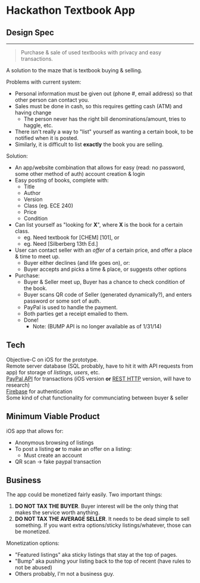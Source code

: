 Hackathon Textbook App
=========
Design Spec
----

---------

> Purchase & sale of used textbooks with privacy and easy transactions.

A solution to the maze that is textbook buying & selling.  

Problems with current system:
- Personal information must be given out (phone #, email address) so that other person can contact you.
- Sales must be done in cash, so this requires getting cash (ATM) and having change
  - The person never has the right bill denominations/amount, tries to haggle, etc.
- There isn't really a way to "list" yourself as wanting a certain book, to be notified when it is posted.
- Similarly, it is difficult to list **exactly** the book you are selling.

Solution:
- An app/website combination that allows for easy (read: no password, some other method of auth) account creation & login
- Easy posting of books, complete with:
  - Title
  - Author
  - Version
  - Class (eg. ECE 240)
  - Price
  - Condition
- Can list yourself as "looking for **X**", where **X** is the book for a certain class. 
  - eg. Need textbook for [CHEM] [101], or
  - eg. Need [Silberberg 13th Ed.]
- User can contact seller with an *offer* of a certain price, and offer a place & time to meet up.
    - Buyer either declines (and life goes on), or:
    - Buyer accepts and picks a time & place, or suggests other options
- Purchase:
  - Buyer & Seller meet up, Buyer has a chance to check condition of the book.
  - Buyer scans QR code of Seller (generated dynamically?), and enters password or some sort of auth.
  - PayPal is used to handle the payment.
  - Both parties get a receipt emailed to them.
  - Done!
    - Note: (BUMP API is no longer available as of 1/31/14)

Tech
-----------

Objective-C on iOS for the prototype.  
Remote server database (SQL probably, have to hit it with API requests from app) for storage of *listings*, *users*, etc.  
[PayPal API](https://developer.paypal.com/docs/classic/lifecycle/apps101/) for transactions (iOS version **or** [REST HTTP](blog.strikeiron.com/bid/63338/Integrate-a-REST-API-into-an-iPhone-App-in-less-than-15-minutes) version, will have to research)  
[Firebase](https://www.firebase.com/docs/security/simple-login-ios-email-password.html) for authentication  
Some kind of chat functionality for communciating between buyer & seller

Minimum Viable Product
-----------
iOS app that allows for:
- Anonymous browsing of listings
- To post a listing **or** to make an offer on a listing:
  - Must create an account
- QR scan -> fake paypal transaction

Business
-----------
The app could be monetized fairly easily. Two important things:  
1. **DO NOT TAX THE BUYER**. Buyer interest will be the only thing that makes the service worth anything.
2. **DO NOT TAX THE AVERAGE SELLER**. It needs to be dead simple to sell something. If you want extra options/sticky listings/whatever, those can be monetized.

Monetization options:
- "Featured listings" aka sticky listings that stay at the top of pages.
- "Bump" aka pushing your listing back to the top of recent (have rules to not be abused)
- Others probably, I'm not a business guy.    